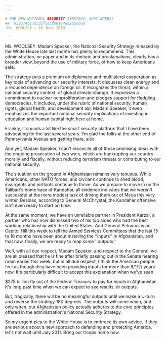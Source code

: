 ```yaml
---
---

# THE NEW NATIONAL SECURITY STRATEGY: JUST WORDS?
## `03b674d17d5d5fcdcfb8a64ad2b26c0a`
`Ms. WOOLSEY — 16 June 2010`

---
```



Ms. WOOLSEY. Madam Speaker, the National Security Strategy released 
by the White House late last month has plenty to recommend. This 
administration, on paper and in its rhetoric and proclamations, clearly 
has a broader view, beyond the use of military force, of how to keep 
Americans safe.

The strategy puts a premium on diplomacy and multilateral cooperation 
as key tools of advancing our security interests. It discusses clean 
energy and a reduced dependence on foreign oil. It recognizes the 
threat, within a national security context, of global climate change. 
It expresses a commitment to nuclear nonproliferation and pledges 
support for fledgling democracies. It includes, under the rubric of 
national security, human rights, global health, and development aid. 
Madam Speaker, it even emphasizes the important national security 
implications of investing in education and human capital right here at 
home.

Frankly, it sounds a lot like the smart security platform that I have 
been advocating for the last several years. I'm glad the folks at the 
other end of Pennsylvania Avenue are getting there, also.

And yet, Madam Speaker, I can't reconcile all of those promising 
ideas with the ongoing prosecution of two wars, which are bankrupting 
our country morally and fiscally, without reducing terrorism threats or 
contributing to our national security.

The situation on the ground in Afghanistan remains very tenuous. 
While Americans, other NATO forces, and civilians continue to shed 
blood, insurgents and militants continue to thrive. As we prepare to 
move in on the Taliban's home base of Kandahar, all evidence indicates 
that we weren't successful at the more modest task of driving them out 
of Marja this very winter. Besides, according to General McChrystal, 
the Kandahar offensive isn't even ready to start on time.

At the same moment, we have an unreliable partner in President 
Karzai, a partner who has now dismissed two of his top aides who had 
the best working relationship with the United States. And General 
Petraeus is on Capitol Hill this week to tell the Armed Services 
Committees that the last 15 to 18 months have been about installing the 
''inputs'' in Afghanistan, and that now, finally, we are ready to reap 
some ''outputs.''

Well, with all due respect, Madam Speaker, and respect to the 
General, we are all pleased that he is fine after briefly passing out 
in the Senate hearing room earlier this week, but in all due respect, I 
think the American people feel as though they have been providing 
inputs for more than 8/1/2/ years now. It's particularly difficult to 
accept this explanation when we've seen


$275 billion fly out of the Federal Treasury to pay for inputs in 
Afghanistan. It's long past time when we can expect to see results, or 
outputs.

But, tragically, there will be no meaningful outputs until we make a 
U-turn and reverse the strategy 180 degrees. The outputs will come 
when, and only when, our Afghanistan policy actually adheres to the 
core principles offered in the administration's National Security 
Strategy.

So my urgent plea to the White House is to embrace its own advice. If 
they are serious about a new approach to defending and protecting 
America, let's not wait until July 2011. Bring our troops home now.
